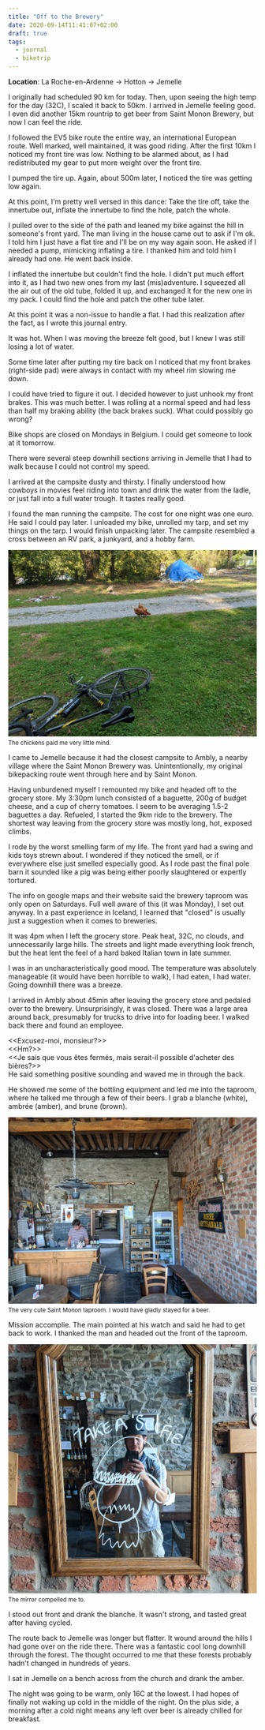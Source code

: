 ```yaml
---
title: "Off to the Brewery"
date: 2020-09-14T11:41:07+02:00
draft: true
tags:
  - journal
  - biketrip
---
```


**Location**: La Roche-en-Ardenne -> Hotton -> Jemelle

I originally had scheduled 90 km for today. Then, upon seeing the high temp for
the day (32C), I scaled it back to 50km. I arrived in Jemelle feeling good. I
even did another 15km rountrip to get beer from Saint Monon Brewery, but now
I can feel the ride.

I followed the EV5 bike route the entire way, an international European route.
Well marked, well maintained, it was good riding. After the first 10km I
noticed my front tire was low. Nothing to be alarmed about, as I had
redistributed my gear to put more weight over the front tire.

I pumped the tire up. Again, about 500m later, I noticed the tire was getting
low again.

At this point, I'm pretty well versed in this dance: Take the tire off, take
the innertube out, inflate the innertube to find the hole, patch the whole.

I pulled over to the side of the path and leaned my bike against the hill in
someone's front yard. The man living in the house came out to ask if I'm ok. I
told him I just have a flat tire and I'll be on my way again soon. He asked if
I needed a pump, mimicking inflating a tire. I thanked him and told him I
already had one. He went back inside.

I inflated the innertube but couldn't find the hole. I didn't put much effort
into it, as I had two new ones from my last (mis)adventure. I squeezed all the
air out of the old tube, folded it up, and exchanged it for the new one in my
pack. I could find the hole and patch the other tube later.

At this point it was a non-issue to handle a flat. I had this realization after
the fact, as I wrote this journal entry.

It was hot. When I was moving the breeze felt good, but I knew I was still
losing a lot of water.

Some time later after putting my tire back on I noticed that my front brakes
(right-side pad) were always in contact with my wheel rim slowing me down.

I could have tried to figure it out. I decided however to just unhook my front
brakes. This was much better. I was rolling at a normal speed and had less than
half my braking ability (the back brakes suck). What could possibly go wrong?

Bike shops are closed on Mondays in Belgium. I could get someone to look at it
tomorrow.

There were several steep downhill sections arriving in Jemelle that I had to
walk because I could not control my speed.

I arrived at the campsite dusty and thirsty. I finally understood how cowboys
in movies feel riding into town and drink the water from the ladle, or just
fall into a full water trough. It tastes really good.

I found the man running the campsite. The cost for one night was one euro. He
said I could pay later. I unloaded my bike, unrolled my tarp, and set my things
on the tarp. I would finish unpacking later. The campsite resembled a cross
between an RV park, a junkyard, and a hobby farm.

<img style="max-width: 100%; width: auto; height: auto;" loading="lazy" src="/images/jemelle_chickens.jpg" alt="junkyard chickens">
<figcaption><small>The chickens paid me very little mind.</small></figcaption>

I came to Jemelle because it had the closest campsite to Ambly, a nearby
village where the Saint Monon Brewery was. Unintentionally, my original
bikepacking route went through here and by Saint Monon.

Having unburdened myself I remounted my bike and headed off to the grocery
store. My 3:30pm lunch consisted of a baguette, 200g of budget cheese, and a
cup of cherry tomatoes. I seem to be averaging 1.5-2 baguettes a day. Refueled,
I started the 9km ride to the brewery. The shortest way leaving from the
grocery store was mostly long, hot, exposed climbs.

I rode by the worst smelling farm of my life. The front yard had a swing and
kids toys strewn about. I wondered if they noticed the smell, or if everywhere
else just smelled especially good. As I rode past the final pole barn it
sounded like a pig was being either poorly slaughtered or expertly tortured.

The info on google maps and their website said the brewery taproom was only
open on Saturdays. Full well aware of this (it was Monday), I set out anyway.
In a past experience in Iceland, I learned that "closed" is usually just a
suggestion when it comes to breweries.

It was 4pm when I left the grocery store. Peak heat, 32C, no clouds, and
unnecessarily large hills. The streets and light made everything look french,
but the heat lent the feel of a hard baked Italian town in late summer.

I was in an uncharacteristically good mood. The temperature was absolutely
manageable (it would have been horrible to walk), I had eaten, I had water.
Going downhill there was a breeze.

I arrived in Ambly about 45min after leaving the grocery store and pedaled over
to the brewery. Unsurprisingly, it was closed. There was a large area around
back, presumably for trucks to drive into for loading beer. I walked back there
and found an employee.

<<Excusez-moi, monsieur?>><br>
<<Hm?>><br>
<<Je sais que vous êtes fermés, mais serait-il possible d'acheter des bières?>><br>
He said something positive sounding and waved me in through the back.<br>

He showed me some of the bottling equipment and led me into the taproom, where
he talked me through a few of their beers. I grab a blanche (white), ambrée
(amber), and brune (brown).

<img style="max-width: 100%; width: auto; height: auto;" src="/images/saint_monon_taproom.jpg" alt="saint monon taproom">
<figcaption><small>The very cute Saint Monon taproom. I would have gladly stayed for a beer.</small></figcaption>

Mission accomplie. The main pointed at his watch and said he had to get back to
work. I thanked the man and headed out the front of the taproom.

<img style="max-width: 100%; width: auto; height: auto;" src="/images/saint_monon_selfie.jpg" alt="saint monon selfie">
<figcaption><small>The mirror compelled me to.</small></figcaption>

I stood out front and drank the blanche. It wasn't strong, and tasted great
after having cycled.

The route back to Jemelle was longer but flatter. It wound around the hills I
had gone over on the ride there. There was a fantastic cool long downhill
through the forest. The thought occurred to me that these forests probably
hadn't changed in hundreds of years.

I sat in Jemelle on a bench across from the church and drank the amber.

The night was going to be warm, only 16C at the lowest. I had hopes of finally
not waking up cold in the middle of the night. On the plus side, a morning
after a cold night means any left over beer is already chilled for breakfast.

